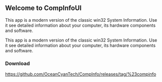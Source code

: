 ## Welcome to CompInfoUI

This app is a modern version of the classic win32 System Information. Use it see detailed information about your computer, its hardware components and software.

This app is a modern version of the classic win32 System Information. Use it see detailed information about your computer, its hardware components and software.


### Download
https://github.com/OceanCyanTech/CompInfo/releases/tag/%23compinfo
